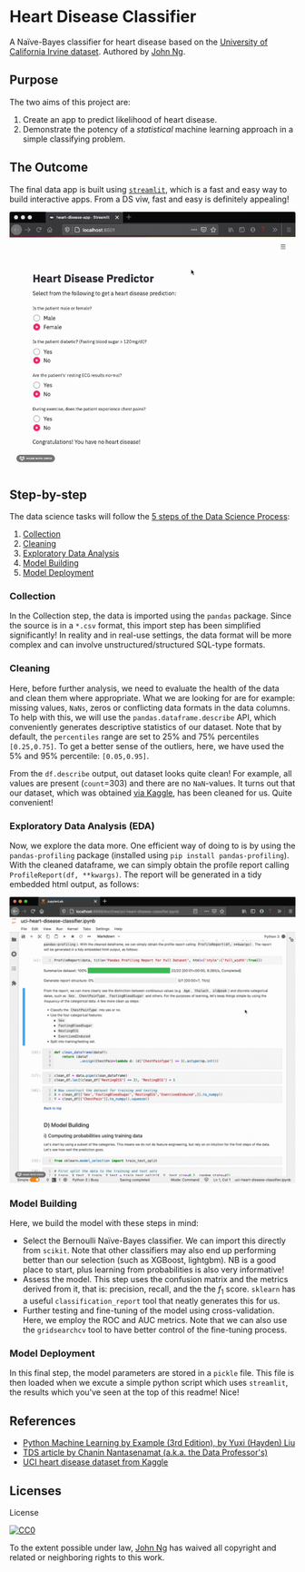 # Heart Disease Classifier
A Naïve-Bayes classifier for heart disease based on the [University of California Irvine dataset](https://www.kaggle.com/ronitf/heart-disease-uci). Authored by [John Ng](www.linkedin.com/in/chongshenng). 

## Purpose
The two aims of this project are:
1. Create an app to predict likelihood of heart disease.
2. Demonstrate the potency of a _statistical_ machine learning approach in a simple classifying problem.

## The Outcome
The final data app is built using [`streamlit`](https://github.com/streamlit/streamlit), which is a fast and easy way to build interactive apps. From a DS viw, fast and easy is definitely appealing! 

<img src="https://github.com/chongshenng/blob-and-splash/blob/master/docs/iheartyou_app.gif" alt="heart app" title="heart app" width="600"/>


## Step-by-step
The data science tasks will follow the [5 steps of the Data Science Process](https://towardsdatascience.com/the-data-science-process-a19eb7ebc41b):

1. [Collection](#1_Collection)
2. [Cleaning](#2_Cleaning)
3. [Exploratory Data Analysis](#3_EDA)
4. [Model Building](#4_ModelBuilding)
5. [Model Deployment](#5_ModelDeploy)

### Collection 
<a id='1_Collection'></a>

In the Collection step, the data is imported using the `pandas` package. Since the source is in a `*.csv` format, this import step has been simplified significantly! In reality and in real-use settings, the data format will be more complex and can involve unstructured/structured SQL-type formats. 

### Cleaning
<a id='2_Cleaning'></a>

Here, before further analysis, we need to evaluate the health of the data and clean them where appropriate. What we are looking for are for example: missing values, `NaNs`, zeros or conflicting data formats in the data columns. To help with this, we will use the `pandas.dataframe.describe` API, which conveniently generates descriptive statistics of our dataset. Note that by default, the `percentiles` range are set to 25% and 75% percentiles `[0.25,0.75]`. To get a better sense of the outliers, here, we have used the 5% and 95% percentile: `[0.05,0.95]`. 

From the `df.describe` output, out dataset looks quite clean! For example, all values are present (`count`=303) and there are no `NaN`-values. It turns out that our dataset, which was obtained [via Kaggle](https://www.kaggle.com/ronitf/heart-disease-uci), has been cleaned for us. Quite convenient!

### Exploratory Data Analysis (EDA)
<a id='3_EDA'></a>

Now, we explore the data more. One efficient way of doing to is by using the `pandas-profiling` package (installed using `pip install pandas-profiling`). With the cleaned dataframe, we can simply obtain the profile report calling `ProfileReport(df, **kwargs)`. The report will be generated in a tidy embedded html output, as follows:

<img src="https://github.com/chongshenng/blob-and-splash/blob/master/docs/iheartyou_pandas_profile.gif" alt="pandas profiling gif" title="pandas profiling gif" width="600"/>

### Model Building
<a id='4_ModelBuilding'></a>

Here, we build the model with these steps in mind:
* Select the Bernoulli Naïve-Bayes classifier. We can import this directly from `scikit`. Note that other classifiers may also end up performing better than our selection (such as XGBoost, lightgbm). NB is a good place to start, plus learning from probabilities is also very informative!
* Assess the model. This step uses the confusion matrix and the metrics derived from it, that is: precision, recall, and the the $f_1$ score. `sklearn` has a useful `classification_report` tool that neatly generates this for us.
* Further testing and fine-tuning of the model using cross-validation. Here, we employ the ROC and AUC metrics. Note that we can also use the `gridsearchcv` tool to have better control of the fine-tuning process.

### Model Deployment
<a id='5_ModelDeploy'></a>
In this final step, the model parameters are stored in a `pickle` file. This file is then loaded when we excute a simple python script which uses `streamlit`, the results which you've seen at the top of this readme! Nice!

## References
* [Python Machine Learning by Example (3rd Edition), by Yuxi (Hayden) Liu](https://www.packtpub.com/product/python-machine-learning-by-example-third-edition/9781800209718)
* [TDS article by Chanin Nantasenamat (a.k.a. the Data Professor's)](https://towardsdatascience.com/the-data-science-process-a19eb7ebc41b)
* [UCI heart disease dataset from Kaggle](https://www.kaggle.com/ronitf/heart-disease-uci)

## Licenses
License

[![CC0](http://i.creativecommons.org/p/zero/1.0/88x31.png)](http://creativecommons.org/publicdomain/zero/1.0/)

To the extent possible under law, [John Ng](www.chongshenng.github.io) has waived all copyright and related or neighboring rights to this work.
